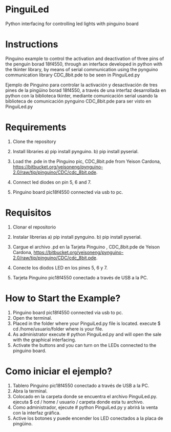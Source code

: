 # PinguiLed
Python interfacing for controlling led lights with pinguino board

# Instructions
Pinguino example to control the activation and deactivation of three pins of the penguin borad 18f4550, through an interface developed in python with the tkinter library, by means of serial communication using the pynguino communication library CDC_8bit.pde to be seen in PinguiLed.py

Ejemplo de Pinguino para controlar la activación y desactivación de tres pines de la pingüino borad 18f4550, a través de una interfaz desarrollada en python con la biblioteca tkinter, mediante comunicación serial usando la biblioteca de comunicación pynguino CDC_8bit.pde para ser visto en PinguiLed.py
# Requirements
1) Clone the repository

2) Install libraries 
   a) pip install pynguino.
   b) pip install pyserial.

3) Load the .pde in the Pinguino pic, CDC_8bit.pde from Yeison Cardona, https://bitbucket.org/yeisoneng/pynguino-2.0/raw/tip/pinguino/CDC/cdc_8bit.pde.

4) Connect led diodes on pin 5, 6 and 7.

5) Pinguino board pic18f4550 connected via usb to pc.
# Requisitos 
1) Clonar el repositorio
2) Instalar librerias
a) pip install pynguino.
b) pip install pyserial.

3) Cargue el archivo .pd en la Tarjeta Pinguino , CDC_8bit.pde de Yeison Cardona, https://bitbucket.org/yeisoneng/pynguino-2.0/raw/tip/pinguino/CDC/cdc_8bit.pde.

4) Conecte los diodos LED en los pines 5, 6 y 7.

5) Tarjeta Pinguino pic18f4550 conectado a través de USB a la PC.

# How to Start the Example?
1) Pinguino board pic18f4550 connected via usb to pc.
2) Open the terminal.
3) Placed in the folder where your PinguiLed.py file is located. execute $ cd /home/usuario/folder where is your file.
4) As administrator execute # python PinguiLed.py and will open the sale with the graphical interfacing.
5) Activate the buttons and you can turn on the LEDs connected to the pinguino board.
# Como iniciar el ejemplo?
1) Tablero Pinguino pic18f4550 conectado a través de USB a la PC.
2) Abra la terminal.
3) Colocado en la carpeta donde se encuentra el archivo PinguiLed.py. ejecuta $ cd / home / usuario / carpeta donde esta tu archivo.
4) Como administrador, ejecute # python PinguiLed.py y abrirá la venta con la interfaz gráfica.
5) Active los botones y puede encender los LED conectados a la placa de pingüino.

